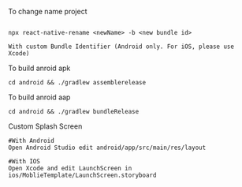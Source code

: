 To change name project 

```

npx react-native-rename <newName> -b <new bundle id>

With custom Bundle Identifier (Android only. For iOS, please use Xcode)

```

To build anroid apk
```
cd android && ./gradlew assemblerelease 
```

To build anroid aap
```
cd android && ./gradlew bundleRelease
```

Custom Splash Screen
```
#With Android
Open Android Studio edit android/app/src/main/res/layout

#With IOS
Open Xcode and edit LaunchScreen in ios/MoblieTemplate/LaunchScreen.storyboard
```